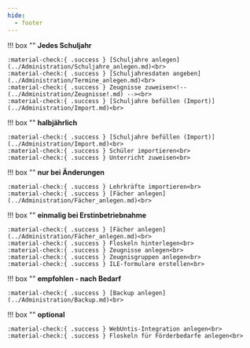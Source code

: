 ```yaml
---
hide:
  - footer
---
```


!!! box ""
    **Jedes Schuljahr**<br>

    :material-check:{ .success } [Schuljahre anlegen](../Administration/Schuljahre_anlegen.md)<br>
    :material-check:{ .success } [Schuljahresdaten angeben](../Administration/Termine_anlegen.md)<br>
    :material-check:{ .success } Zeugnisse zuweisen<!-- (../Administration/Zeugnisse!.md) --><br>
    :material-check:{ .success } [Schuljahre befüllen (Import)](../Administration/Import.md)<br>

!!! box ""
    **halbjährlich**<br>

    :material-check:{ .success } [Schuljahre befüllen (Import)](../Administration/Import.md)<br>
    :material-check:{ .success } Schüler importieren<br>
    :material-check:{ .success } Unterricht zuweisen<br>

!!! box ""
    **nur bei Änderungen**<br>

    :material-check:{ .success } Lehrkräfte importieren<br>
    :material-check:{ .success } [Fächer anlegen](../Administration/Fächer_anlegen.md)<br>

!!! box ""
    **einmalig bei  Erstinbetriebnahme**<br>

    :material-check:{ .success } [Fächer anlegen](../Administration/Fächer_anlegen.md)<br>
    :material-check:{ .success } Floskeln hinterlegen<br>
    :material-check:{ .success } Zeugnisse anlegen<br>
    :material-check:{ .success } Zeugnisgruppen anlegen<br>
    :material-check:{ .success } ILE-formulare erstellen<br>

!!! box ""
    **empfohlen - nach Bedarf**<br>

    :material-check:{ .success } [Backup anlegen](../Administration/Backup.md)<br>

!!! box ""
    **optional**<br>

    :material-check:{ .success } WebUntis-Integration anlegen<br>
    :material-check:{ .success } Floskeln für Förderbedarfe anlegen<br>
